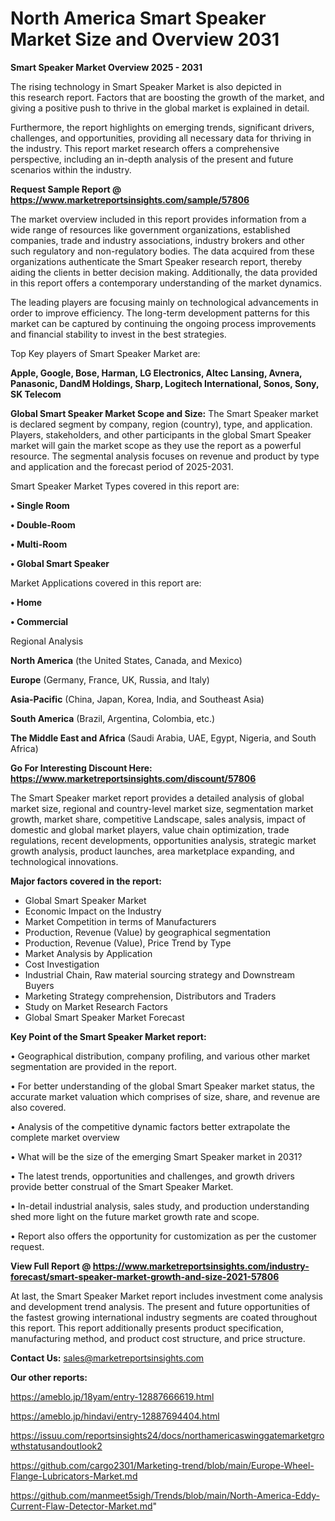 # North America Smart Speaker Market Size and Overview 2031

<Strong> Smart Speaker Market Overview 2025 - 2031</strong>

The rising technology in Smart Speaker Market is also depicted in this research report. Factors that are boosting the growth of the market, and giving a positive push to thrive in the global market is explained in detail.

Furthermore, the report highlights on emerging trends, significant drivers, challenges, and opportunities, providing all necessary data for thriving in the industry. This report market research offers a comprehensive perspective, including an in-depth analysis of the present and future scenarios within the industry.

<strong>Request Sample Report @ <a href=https://www.marketreportsinsights.com/sample/57806>https://www.marketreportsinsights.com/sample/57806</a></strong>

The market overview included in this report provides information from a wide range of resources like government organizations, established companies, trade and industry associations, industry brokers and other such regulatory and non-regulatory bodies. The data acquired from these organizations authenticate the Smart Speaker research report, thereby aiding the clients in better decision making. Additionally, the data provided in this report offers a contemporary understanding of the market dynamics.

The leading players are focusing mainly on technological advancements in order to improve efficiency. The long-term development patterns for this market can be captured by continuing the ongoing process improvements and financial stability to invest in the best strategies.

Top Key players of Smart Speaker Market are:

<strong>Apple, Google, Bose, Harman, LG Electronics, Altec Lansing, Avnera, Panasonic, DandM Holdings, Sharp, Logitech International, Sonos, Sony, SK Telecom</strong>

<strong><b>Global Smart Speaker Market Scope and Size:</b></strong>
The Smart Speaker market is declared segment by company, region (country), type, and application. Players, stakeholders, and other participants in the global Smart Speaker market will gain the market scope as they use the report as a powerful resource. The segmental analysis focuses on revenue and product by type and application and the forecast period of 2025-2031.

Smart Speaker Market Types covered in this report are:

<strong>• Single Room

• Double-Room

• Multi-Room

• Global Smart Speaker</strong>

Market Applications covered in this report are:

<strong>• Home

• Commercial</strong> 

Regional Analysis

<strong>North America</strong> (the United States, Canada, and Mexico)

<strong>Europe</strong> (Germany, France, UK, Russia, and Italy)

<strong>Asia-Pacific</strong> (China, Japan, Korea, India, and Southeast Asia)

<strong>South America</strong> (Brazil, Argentina, Colombia, etc.)

<strong>The Middle East and Africa</strong> (Saudi Arabia, UAE, Egypt, Nigeria, and South Africa)

<strong>Go For Interesting Discount Here: <a href=https://www.marketreportsinsights.com/discount/57806>https://www.marketreportsinsights.com/discount/57806</a></strong>

The Smart Speaker market report provides a detailed analysis of global market size, regional and country-level market size, segmentation market growth, market share, competitive Landscape, sales analysis, impact of domestic and global market players, value chain optimization, trade regulations, recent developments, opportunities analysis, strategic market growth analysis, product launches, area marketplace expanding, and technological innovations.

<strong><b>Major factors covered in the report:</b></strong>
<ul>
  <li>Global Smart Speaker Market </li>
  <li>Economic Impact on the Industry</li>
  <li>Market Competition in terms of Manufacturers</li>
  <li>Production, Revenue (Value) by geographical segmentation</li>
  <li>Production, Revenue (Value), Price Trend by Type</li>
  <li>Market Analysis by Application</li>
  <li>Cost Investigation</li>
  <li>Industrial Chain, Raw material sourcing strategy and Downstream Buyers</li>
  <li>Marketing Strategy comprehension, Distributors and Traders</li>
  <li>Study on Market Research Factors</li>
  <li>Global Smart Speaker Market Forecast</li>
</ul>

<strong><b>Key Point of the Smart Speaker Market report:</b></strong>

• Geographical distribution, company profiling, and various other market segmentation are provided in the report.

• For better understanding of the global Smart Speaker market status, the accurate market valuation which comprises of size, share, and revenue are also covered.

• Analysis of the competitive dynamic factors better extrapolate the complete market overview

• What will be the size of the emerging Smart Speaker market in 2031?

• The latest trends, opportunities and challenges, and growth drivers provide better construal of the Smart Speaker Market.

• In-detail industrial analysis, sales study, and production understanding shed more light on the future market growth rate and scope.

• Report also offers the opportunity for customization as per the customer request.

<strong><b>View Full Report @ <a href=https://www.marketreportsinsights.com/industry-forecast/smart-speaker-market-growth-and-size-2021-57806>https://www.marketreportsinsights.com/industry-forecast/smart-speaker-market-growth-and-size-2021-57806</a></b></strong>


At last, the Smart Speaker Market report includes investment come analysis and development trend analysis. The present and future opportunities of the fastest growing international industry segments are coated throughout this report. This report additionally presents product specification, manufacturing method, and product cost structure, and price structure.

<strong>Contact Us:</strong>
sales@marketreportsinsights.com

<strong>Our other reports:</strong>

<a href=https://ameblo.jp/18yam/entry-12887666619.html>https://ameblo.jp/18yam/entry-12887666619.html</a>

<a href=https://ameblo.jp/hindavi/entry-12887694404.html>https://ameblo.jp/hindavi/entry-12887694404.html</a>

<a href=https://issuu.com/reportsinsights24/docs/northamericaswinggatemarketgrowthstatusandoutlook2>https://issuu.com/reportsinsights24/docs/northamericaswinggatemarketgrowthstatusandoutlook2</a>

<a href=https://github.com/cargo2301/Marketing-trend/blob/main/Europe-Wheel-Flange-Lubricators-Market.md>https://github.com/cargo2301/Marketing-trend/blob/main/Europe-Wheel-Flange-Lubricators-Market.md</a>

<a href=https://github.com/manmeet5sigh/Trends/blob/main/North-America-Eddy-Current-Flaw-Detector-Market.md>https://github.com/manmeet5sigh/Trends/blob/main/North-America-Eddy-Current-Flaw-Detector-Market.md</a>"
